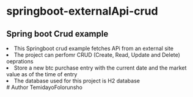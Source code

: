 # springboot-externalApi-crud
<H2> Spring boot Crud example </h2>

  <li>This Springboot crud example fetches APi from an external site 
  <li>The project can perfomr CRUD (Create, Read, Update and Delete) oeprations
  <li>Store a new btc purchase entry with the current date and the market value as of the time of entry
 
    
<li>The database used for this project is H2 database
  <br>
# Author TemidayoFolorunsho
